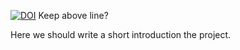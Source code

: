 [![DOI](https://zenodo.org/badge/471756787.svg)](https://zenodo.org/badge/latestdoi/471756787)
Keep above line?

Here we should write a short introduction the project.


